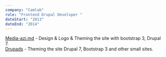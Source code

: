```yaml
---
company: "Camlab"
role: "Frontend Drupal Developer "
dateStart: "2013"
dateEnd: "2014"
---
```


[Media-azi.md](https://media-azi.md/) - Design & Logo & Theming the site with bootstrap 3, Drupal 7.<br>
[Drupads](http://www.themesandmods.com/premium-drupal-themes/drupads) - Theming the site Drupal 7, Bootstrap 3 and other small sites.
